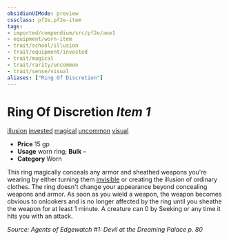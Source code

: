 ```yaml
---
obsidianUIMode: preview
cssclass: pf2e,pf2e-item
tags:
- imported/compendium/src/pf2e/aoe1
- equipment/worn-item
- trait/school/illusion
- trait/equipment/invested
- trait/magical
- trait/rarity/uncommon
- trait/sense/visual
aliases: ["Ring Of Discretion"]
---
```

# Ring Of Discretion *Item 1*  
[illusion](illusion.md)  [invested](invested.md)  [magical](magical.md)  [uncommon](uncommon.md)  [visual](visual.md)  

- **Price** 15 gp
- **Usage** worn ring; **Bulk** –
- **Category** Worn

This ring magically conceals any armor and sheathed weapons you're wearing by either turning them [invisible](conditions.md#Invisible) or creating the illusion of ordinary clothes. The ring doesn't change your appearance beyond concealing weapons and armor. As soon as you wield a weapon, the weapon becomes obvious to onlookers and is no longer affected by the ring until you sheathe the weapon for at least 1 minute. A creature can 0 by Seeking or any time it hits you with an attack.

*Source: Agents of Edgewatch #1: Devil at the Dreaming Palace p. 80*